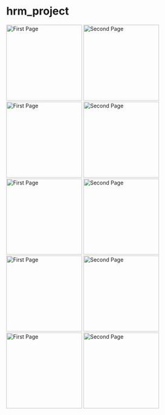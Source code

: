 # hrm_project

<div>
    <img src="images/1-removebg-preview" alt="First Page" width="200"/>
    <img src="images/2-removebg-preview" alt="Second Page" width="200"/> 
    <img src="images/3-removebg-preview" alt="First Page" width="200"/>
    <img src="images/4-removebg-preview" alt="Second Page" width="200"/>  
    <img src="images/5-removebg-preview" alt="First Page" width="200"/>
    <img src="images/6-removebg-preview" alt="Second Page" width="200"/>  
    <img src="images/7-removebg-preview" alt="First Page" width="200"/>
    <img src="images/8-removebg-preview" alt="Second Page" width="200"/>  
    <img src="images/9-removebg-preview" alt="First Page" width="200"/>
    <img src="images/10-removebg-preview" alt="Second Page" width="200"/>  

</div>

